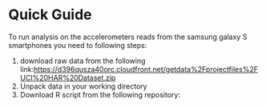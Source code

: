 
Quick Guide 
======================================================================================================

 To run analysis on the accelerometers reads from the samsung galaxy S smartphones you need to following steps:

1. download raw data from the following link:https://d396qusza40orc.cloudfront.net/getdata%2Fprojectfiles%2FUCI%20HAR%20Dataset.zip 
2. Unpack data in your working directory
3. Download R script from the following repository:

